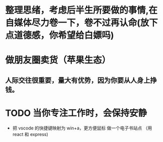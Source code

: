 # 整理思绪，考虑后半生所要做的事情,在自媒体尽力卷一下，卷不过再认命(放下点道德感，你希望给白嫖吗)
# 做朋友圈卖货（苹果生态）
## 人际交往很重要，量大有优势，因为你要从人身上挣钱。

# TODO  当你专注工作时，会保持安静

- 把 vscode 的快捷键映射为 win+a，更方便鼠标
做一个电子书站点 （用 react 和 express)
